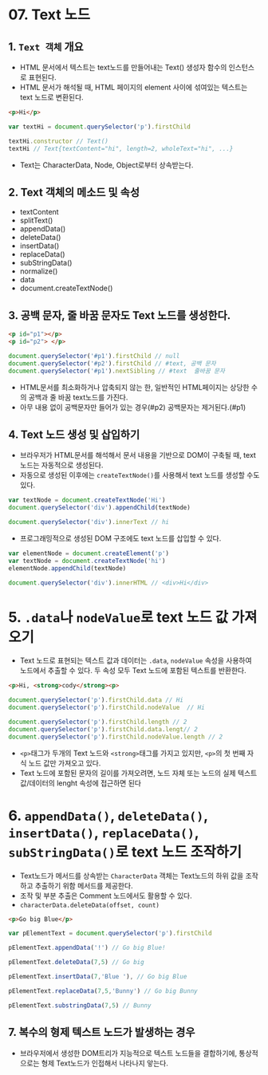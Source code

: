 # 07. Text 노드

## 1. `Text 객체` 개요

- HTML 문서에서 텍스트는 text노드를 만들어내는 Text() 생성자 함수의 인스턴스로 표현된다.
- HTML 문서가 해석될 때, HTML 페이지의 element 사이에 섞여있는 텍스트는 text 노드로 변환된다.

```html
<p>Hi</p>
```

```js
var textHi = document.querySelector('p').firstChild

textHi.constructor // Text()
textHi // Text{textContent="hi", length=2, wholeText="hi", ...}
```

- Text는 CharacterData, Node, Object로부터 상속받는다.

## 2. Text 객체의 메소드 및 속성

- textContent
- splitText()
- appendData()
- deleteData()
- insertData()
- replaceData()
- subStringData()
- normalize()
- data
- document.createTextNode()

## 3. 공백 문자, 줄 바꿈 문자도 Text 노드를 생성한다.

```html
<p id="p1"></p> 
<p id="p2"> </p>
```

```js
document.querySelector('#p1').firstChild // null
document.querySelector('#p2').firstChild // #text, 공백 문자
document.querySelector('#p1').nextSibling // #text  줄바꿈 문자
```

- HTML문서를 최소화하거나 압축되지 않는 한, 일반적인 HTML페이지는 상당한 수의 공백과 줄 바꿈 text노드를 가진다.
- 아무 내용 없이 공백문자만 들어가 있는 경우(#p2) 공백문자는 제거된다.(#p1)

## 4. Text 노드 생성 및 삽입하기

- 브라우저가 HTML문서를 해석해서 문서 내용을 기반으로 DOM이 구축될 때, text노드는 자동적으로 생성된다. 
- 자동으로 생성된 이후에는 `createTextNode()`를 사용해서 text 노드를 생성할 수도 있다. 

```js
var textNode = document.createTextNode('Hi')
document.querySelector('div').appendChild(textNode)

document.querySelector('div').innerText // hi
```

- 프로그래밍적으로 생성된 DOM 구조에도 text 노드를 삽입할 수 있다.

```js
var elementNode = document.createElement('p')
var textNode = document.createTextNode('hi')
elementNode.appendChild(textNode)

document.querySelector('div').innerHTML // <div>Hi</div>
```

# 5. `.data`나 `nodeValue`로 text 노드 값 가져오기
- Text 노드로 표현되는 텍스트 값과 데이터는 `.data`, `nodeValue` 속성을 사용하여 노드에서 추출할 수 있다. 두 속성 모두 Text 노드에 포함된 텍스트를 반환한다.

```html
<p>Hi, <strong>cody</strong><p>
```

```js
document.querySelector('p').firstChild.data // Hi
document.querySelector('p').firstChild.nodeValue  // Hi

document.querySelector('p').firstChild.length // 2
document.querySelector('p').firstChild.data.lengt// 2
document.querySelector('p').firstChild.nodeValue.length // 2
```

- `<p>`태그가 두개의 Text 노드와 `<strong>`태그를 가지고 있지만, `<p>`의 첫 번째 자식 노드 값만 가져오고 있다.
- Text 노드에 포함된 문자의 길이를 가져오려면, 노드 자체 또는 노드의 실제 텍스트 값/데이터의 lenght 속성에 접근하면 된다


# 6. `appendData()`, `deleteData()`, `insertData()`, `replaceData()`, `subStringData()`로 text 노드 조작하기

- Text노드가 메서드를 상속받는 `CharacterData` 객체는 Text노드의 하위 값을 조작하고 추출하기 위함 메서드를 제공한다.
- 조작 및 부분 추출은 Comment 노드에서도 활용할 수 있다.
- `characterData.deleteData(offset, count)`

```html
<p>Go big Blue</p>
```

```js
var pElementText = document.querySelector('p').firstChild

pElementText.appendData('!') // Go big Blue!

pElementText.deleteData(7,5) // Go big

pElementText.insertData(7,'Blue '), // Go big Blue

pElementText.replaceData(7,5,'Bunny') // Go big Bunny

pElementText.substringData(7,5) // Bunny
```

## 7. 복수의 형제 텍스트 노드가 발생하는 경우

- 브라우저에서 생성한 DOM트리가 지능적으로 텍스트 노드들을 결합하기에, 통상적으로는 형제 Text노드가 인접해서 나타나지 앟는다.